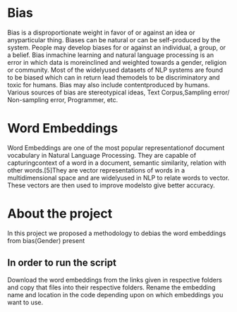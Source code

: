 # Bias
Bias is a disproportionate weight in favor of or against an idea or anyparticular thing.  Biases can be natural or can be self-produced by the system. People may develop biases for or against an individual, a group, or a belief. Bias inmachine learning and natural language processing is an error in which data is moreinclined and weighted towards a gender, religion or community. Most of the widelyused datasets of NLP systems are found to be biased which can in return lead themodels to be discriminatory and toxic for humans.  Bias may also include contentproduced by humans.  Various sources of bias are stereotypical ideas, Text Corpus,Sampling error/ Non-sampling error, Programmer, etc.

# Word Embeddings
Word Embeddings are one of the most popular representationof document vocabulary in Natural Language Processing. They are capable of capturingcontext of a word in a document, semantic similarity, relation with other words.[5]They are vector representations of words in a multidimensional space and are widelyused in NLP to relate words to vector. These vectors are then used to improve modelsto give better accuracy.

# About the project
In this project we proposed a methodology to debias the word embeddings from bias(Gender) present

## In order to run the script
Download the word embeddings from the links given in respective folders and copy that files into their respective folders. Rename the embedding name and location in the code depending upon on which embeddings you want to use.
